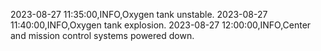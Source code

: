 2023-08-27 11:35:00,INFO,Oxygen tank unstable.
2023-08-27 11:40:00,INFO,Oxygen tank explosion.
2023-08-27 12:00:00,INFO,Center and mission control systems powered down.